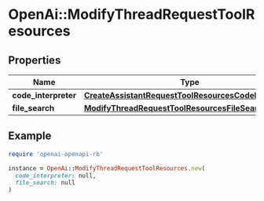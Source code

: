 # OpenAi::ModifyThreadRequestToolResources

## Properties

| Name | Type | Description | Notes |
| ---- | ---- | ----------- | ----- |
| **code_interpreter** | [**CreateAssistantRequestToolResourcesCodeInterpreter**](CreateAssistantRequestToolResourcesCodeInterpreter.md) |  | [optional] |
| **file_search** | [**ModifyThreadRequestToolResourcesFileSearch**](ModifyThreadRequestToolResourcesFileSearch.md) |  | [optional] |

## Example

```ruby
require 'openai-openapi-rb'

instance = OpenAi::ModifyThreadRequestToolResources.new(
  code_interpreter: null,
  file_search: null
)
```


